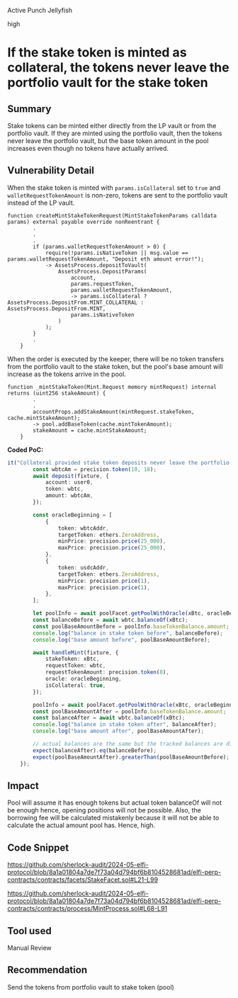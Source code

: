 Active Punch Jellyfish

high

# If the stake token is minted as collateral, the tokens never leave the portfolio vault for the stake token

## Summary
Stake tokens can be minted either directly from the LP vault or from the portfolio vault. If they are minted using the portfolio vault, then the tokens never leave the portfolio vault, but the base token amount in the pool increases even though no tokens have actually arrived.
## Vulnerability Detail
When the stake token is minted with `params.isCollateral` set to `true` and `walletRequestTokenAmount` is non-zero, tokens are sent to the portfolio vault instead of the LP vault.

```solidity
function createMintStakeTokenRequest(MintStakeTokenParams calldata params) external payable override nonReentrant {
        .
        .
        .
        if (params.walletRequestTokenAmount > 0) {
            require(!params.isNativeToken || msg.value == params.walletRequestTokenAmount, "Deposit eth amount error!");
            -> AssetsProcess.depositToVault(
                AssetsProcess.DepositParams(
                    account,
                    params.requestToken,
                    params.walletRequestTokenAmount,
                    -> params.isCollateral ? AssetsProcess.DepositFrom.MINT_COLLATERAL : AssetsProcess.DepositFrom.MINT,
                    params.isNativeToken
                )
            );
        }
        .
    }
```

When the order is executed by the keeper, there will be no token transfers from the portfolio vault to the stake token, but the pool's base amount will increase as the tokens arrive in the pool.

```solidity
function _mintStakeToken(Mint.Request memory mintRequest) internal returns (uint256 stakeAmount) {
        .
        .
        accountProps.addStakeAmount(mintRequest.stakeToken, cache.mintStakeAmount);
        -> pool.addBaseToken(cache.mintTokenAmount);
        stakeAmount = cache.mintStakeAmount;
    }
```

**Coded PoC:**
```typescript
it("Collateral provided stake token deposits never leave the portfolio vault", async function () {
        const wbtcAm = precision.token(10, 18);
        await deposit(fixture, {
            account: user0,
            token: wbtc,
            amount: wbtcAm,
        });

        const oracleBeginning = [
            {
                token: wbtcAddr,
                targetToken: ethers.ZeroAddress,
                minPrice: precision.price(25_000),
                maxPrice: precision.price(25_000),
            },
            {
                token: usdcAddr,
                targetToken: ethers.ZeroAddress,
                minPrice: precision.price(1),
                maxPrice: precision.price(1),
            },
        ];

        let poolInfo = await poolFacet.getPoolWithOracle(xBtc, oracleBeginning);
        const balanceBefore = await wbtc.balanceOf(xBtc);
        const poolBaseAmountBefore = poolInfo.baseTokenBalance.amount;
        console.log("balance in stake token before", balanceBefore);
        console.log("base amount before", poolBaseAmountBefore);

        await handleMint(fixture, {
            stakeToken: xBtc,
            requestToken: wbtc,
            requestTokenAmount: precision.token(8),
            oracle: oracleBeginning,
            isCollateral: true,
        });

        poolInfo = await poolFacet.getPoolWithOracle(xBtc, oracleBeginning);
        const poolBaseAmountAfter = poolInfo.baseTokenBalance.amount;
        const balanceAfter = await wbtc.balanceOf(xBtc);
        console.log("balance in stake token after", balanceAfter);
        console.log("base amount after", poolBaseAmountAfter);

        // actual balances are the same but the tracked balances are different!
        expect(balanceAfter).eq(balanceBefore);
        expect(poolBaseAmountAfter).greaterThan(poolBaseAmountBefore);
    });
```
## Impact
Pool will assume it has enough tokens but actual token balanceOf will not be enough hence, opening positions will not be possible. Also, the borrowing fee will be calculated mistakenly because it will not be able to calculate the actual amount pool has. Hence, high.
## Code Snippet
https://github.com/sherlock-audit/2024-05-elfi-protocol/blob/8a1a01804a7de7f73a04d794bf6b8104528681ad/elfi-perp-contracts/contracts/facets/StakeFacet.sol#L21-L99

https://github.com/sherlock-audit/2024-05-elfi-protocol/blob/8a1a01804a7de7f73a04d794bf6b8104528681ad/elfi-perp-contracts/contracts/process/MintProcess.sol#L68-L91
## Tool used

Manual Review

## Recommendation
Send the tokens from portfolio vault to stake token (pool)